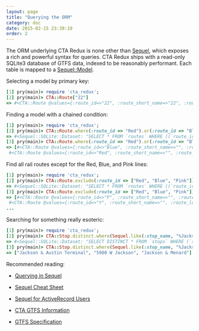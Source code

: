 ```yaml
---
layout: page
title: "Querying the ORM"
category: doc
date: 2015-02-15 23:39:19
order: 2
---
```


The ORM underlying CTA Redux is none other than <a href='http://sequel.jeremyevans.net/' target='_blank'>Sequel</a>,
which exposes a rich and powerful syntax for queries. CTA Redux ships with a read-only SQLite3 database of GTFS
data, indexed to be reasonably performant. Each table is mapped to a <a href='http://sequel.jeremyevans.net/rdoc/classes/Sequel/Model.html' target='_blank'>Sequel::Model</a>.

Selecting a model by primary key:

```ruby
[1] pry(main)> require 'cta_redux';
[2] pry(main)> CTA::Route["22"]
=> #<CTA::Route @values={:route_id=>"22", :route_short_name=>"22", :route_long_name=>"Clark", :route_type=>3, :route_url=>"http://www.transitchicago.com/riding_cta/busroute.aspx?RouteId=181", :route_color=>nil, :route_text_color=>nil}>
```

Finding a model with a chained condition:

```ruby
[1] pry(main)> require 'cta_redux';
[2] pry(main)> CTA::Route.where(:route_id => "Red").or(:route_id => "Blue")
=> #<Sequel::SQLite::Dataset: "SELECT * FROM `routes` WHERE ((`route_id` = 'Red') OR (`route_id` = 'Blue'))">
[3] pry(main)> CTA::Route.where(:route_id => "Red").or(:route_id => "Blue").all
=> [#<CTA::Route @values={:route_id=>"Blue", :route_short_name=>"", :route_long_name=>"Blue Line", :route_type=>1, :route_url=>"http://www.transitchicago.com/riding_cta/systemguide/blueline.aspx", :route_color=>"00A1DE", :route_text_color=>"FFFFFF"}>,
 #<CTA::Route @values={:route_id=>"Red", :route_short_name=>"", :route_long_name=>"Red Line", :route_type=>1, :route_url=>"http://www.transitchicago.com/riding_cta/systemguide/redline.aspx", :route_color=>"C60C30", :route_text_color=>"FFFFFF"}>]
 ```

Find all rail routes except for the Red, Blue, and Pink lines:

```ruby
[1] pry(main)> require 'cta_redux';
[2] pry(main)> CTA::Route.exclude(:route_id => ["Red", "Blue", "Pink"]).where(:route_type => 1)
=> #<Sequel::SQLite::Dataset: "SELECT * FROM `routes` WHERE ((`route_id` NOT IN ('Red', 'Blue', 'Pink')) AND (`route_type` = 1))">
[3] pry(main)> CTA::Route.exclude(:route_id => ["Red", "Blue", "Pink"]).where(:route_type => 1).all
=> [#<CTA::Route @values={:route_id=>"P", :route_short_name=>"", :route_long_name=>"Purple Line", :route_type=>1, :route_url=>"http://www.transitchicago.com/riding_cta/systemguide/purpleline.aspx", :route_color=>"522398", :route_text_color=>"FFFFFF"}>,
 #<CTA::Route @values={:route_id=>"Y", :route_short_name=>"", :route_long_name=>"Yellow Line", :route_type=>1, :route_url=>"http://www.transitchicago.com/riding_cta/systemguide/yellowline.aspx", :route_color=>"F9E300", :route_text_color=>"000000"}>,
...
```

Searching for something really esoteric:

```ruby
[1] pry(main)> require 'cta_redux';
[2] pry(main)> CTA::Stop.distinct.where(Sequel.like(:stop_name, "%Jackson%")).limit(3)
=> #<Sequel::SQLite::Dataset: "SELECT DISTINCT * FROM `stops` WHERE (`stop_name` LIKE '%Jackson%' ESCAPE '\\') LIMIT 3">
[3] pry(main)> CTA::Stop.distinct.where(Sequel.like(:stop_name, "%Jackson%")).limit(3).select_map(:stop_name)
=> ["Jackson & Austin Terminal", "5900 W Jackson", "Jackson & Menard"]
```

Recommended reading:

* <a href='http://sequel.jeremyevans.net/rdoc/files/doc/querying_rdoc.html' target='_blank'>Querying in Sequel</a>

* <a href='http://sequel.jeremyevans.net/rdoc/files/doc/cheat_sheet_rdoc.html' target='_blank'>Sequel Cheat Sheet</a>

* <a href='http://sequel.jeremyevans.net/rdoc/files/doc/active_record_rdoc.html' target='_blank'>Sequel for ActiveRecord Users</a>

* <a href='http://www.transitchicago.com/developers/gtfs.aspx' target='_blank'>CTA GTFS Information</a>

* <a href='https://developers.google.com/transit/gtfs/reference?csw=1' target='_blank'>GTFS Specification</a>
